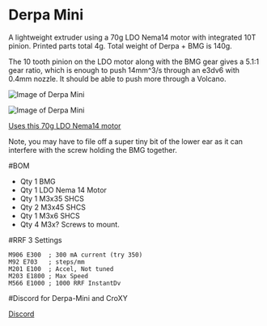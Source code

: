 # Derpa Mini
 
A lightweight extruder using a 70g LDO Nema14 motor with integrated 10T pinion.  Printed parts total 4g.  Total weight of Derpa + BMG is 140g.

The 10 tooth pinion on the LDO motor along with the BMG gear gives a 5.1:1 gear ratio, which is enough to push 14mm^3/s through an e3dv6 with 0.4mm nozzle.  It should be able to push more through a Volcano.

 ![Image of Derpa Mini](https://github.com/wesc23/Derpa-Mini/blob/master/images/derpa-mini.png?raw=true)
 
 ![Image of Derpa Mini](https://github.com/wesc23/Derpa-Mini/blob/master/images/derpa-mini-rear.png?raw=true) 
 
 [Uses this 70g LDO Nema14 motor](https://www.printedsolid.com/products/ldo-nema-14-motor-ldo-36sth17-1004ahg?variant=32690500370517)

Note, you may have to file off a super tiny bit of the lower ear as it can interfere with the screw holding the BMG together.  

#BOM
  - Qty 1 BMG
  - Qty 1 LDO Nema 14 Motor
  - Qty 1 M3x35 SHCS
  - Qty 2 M3x45 SHCS
  - Qty 1 M3x6 SHCS
  - Qty 4 M3x? Screws to mount.

#RRF 3 Settings
```
M906 E300  ; 300 mA current (try 350)
M92 E703   ; steps/mm
M201 E100  ; Accel, Not tuned
M203 E1800 ; Max Speed
M566 E1000 ; 1000 RRF InstantDv
```
#Discord for Derpa-Mini and CroXY

[Discord](https://discord.gg/ryj6wyx)


